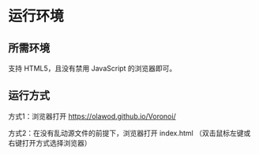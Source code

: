 # 运行环境

## 所需环境

支持 HTML5，且没有禁用 JavaScript 的浏览器即可。

## 运行方式

方式1：浏览器打开 https://olawod.github.io/Voronoi/

方式2：在没有乱动源文件的前提下，浏览器打开  index.html （双击鼠标左键或右键打开方式选择浏览器）